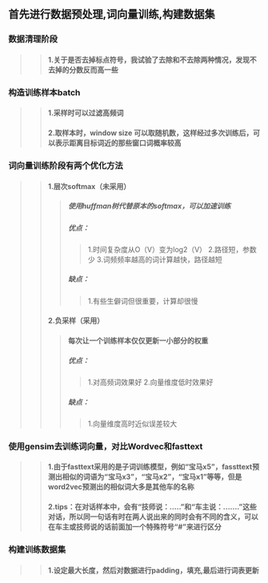 ## 首先进行数据预处理,词向量训练,构建数据集
### 数据清理阶段
>>#### 1.关于是否去掉标点符号，我试验了去除和不去除两种情况，发现不去掉的分数反而高一些
### 构造训练样本batch
>>#### 1.采样时可以过滤高频词
>>#### 2.取样本时，window size 可以取随机数，这样经过多次训练后，可以表示距离目标词近的那些窗口词概率较高
### 词向量训练阶段有两个优化方法
>>#### 1.层次softmax（未采用）
>>> ##### 使用huffman树代替原本的softmax，可以加速训练
>>> ##### 优点：
>>>> 1.时间复杂度从O（V）变为log2（V）
>>>> 2.路径短，参数少
>>>> 3.词频频率越高的词计算越快，路径越短
>>> ##### 缺点：
>>>> 1.有些生僻词但很重要，计算却很慢
>>#### 2.负采样（采用）
>>> #### 每次让一个训练样本仅仅更新一小部分的权重
>>> ##### 优点：
>>>> 1.对高频词效果好
>>>> 2.向量维度低时效果好
>>> ##### 缺点：
>>>> 1.向量维度高时近似误差较大
### 使用gensim去训练词向量，对比Wordvec和fasttext
>>#### 1.由于fasttext采用的是子词训练模型，例如“宝马x5”，fassttext预测出相似的词语为“宝马x3”，“宝马x2”，“宝马x1”等等，但是word2vec预测出的相似词大多是其他车的名称
>>#### 2.tips：在对话样本中，会有“技师说：.....”和“车主说：.......”这些对话，所以同一句话有时在两人说出来的同时会有不同的含义，可以在车主或技师说的话前面加一个特殊符号“#”来进行区分
### 构建训练数据集
>>#### 1.设定最大长度，然后对数据进行padding，填充<start><end><pad><unk>,最后进行词表更新
